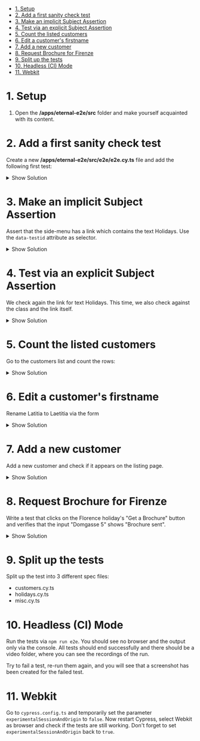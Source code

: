 - [1. Setup](#1-setup)
- [2. Add a first sanity check test](#2-add-a-first-sanity-check-test)
- [3. Make an implicit Subject Assertion](#3-make-an-implicit-subject-assertion)
- [4. Test via an explicit Subject Assertion](#4-test-via-an-explicit-subject-assertion)
- [5. Count the listed customers](#5-count-the-listed-customers)
- [6. Edit a customer's firstname](#6-edit-a-customers-firstname)
- [7. Add a new customer](#7-add-a-new-customer)
- [8. Request Brochure for Firenze](#8-request-brochure-for-firenze)
- [9. Split up the tests](#9-split-up-the-tests)
- [10. Headless (CI) Mode](#10-headless-ci-mode)
- [11. Webkit](#11-webkit)

# 1. Setup

1. Open the **/apps/eternal-e2e/src** folder and make yourself acquainted with its content.

# 2. Add a first sanity check test

Create a new **/apps/eternal-e2e/src/e2e/e2e.cy.ts** file and add the following first test:

<details>
<summary>Show Solution</summary>
<p>

```typescript
describe('init', () => {
  beforeEach(() => {
    cy.visit('');
  });

  it('should do a sanity check', () => {});
});
```

</p>
</details>

# 3. Make an implicit Subject Assertion

Assert that the side-menu has a link which contains the text Holidays. Use the `data-testid` attribute as selector.

<details>
<summary>Show Solution</summary>
<p>

**./e2e.cy.ts**

```typescript
it('should do an implicit subject assertion', () => {
  cy.get('[data-testid=btn-holidays]').should('have.text', 'Holidays');
});
```

</p>
</details>

# 4. Test via an explicit Subject Assertion

We check again the link for text Holidays. This time, we also check against the class and the link itself.

<details>
<summary>Show Solution</summary>
<p>

**./e2e.cy.ts**

```typescript
it('should do an explicit subject assertion', () => {
  cy.get('[data-testid=btn-holidays]').should(($button) => {
    expect($button).to.have.text('Holidays');
    expect($button).to.have.class('mat-raised-button');
    expect($button).to.have.attr('href', '/holidays');
  });
});
```

</p>
</details>

# 5. Count the listed customers

Go to the customers list and count the rows:

<details>
<summary>Show Solution</summary>
<p>

**./e2e.cy.ts**

```typescript
it('should count the entries', () => {
  cy.get('[data-testid=btn-customers]').click();
  cy.get('div.row:not(.header)').should('have.length', 10);
});
```

</p>
</details>

# 6. Edit a customer's firstname

Rename Latitia to Laetitia via the form

<details>
<summary>Show Solution</summary>
<p>

**./e2e.cy.ts**

```typescript
it('should rename Latitia to Laetitia', () => {
  cy.get('[data-testid=btn-customers]').click();
  cy.get('div').should('contain.text', 'Latitia');
  cy.get('div').contains('Latitia').siblings('.edit').click();
  cy.get('.formly-firstname input').clear().type('Laetitia');
  cy.get('button[type=submit]').click();

  cy.get('div').should('contain.text', 'Laetitia Bellitissa');
});
```

</p>
</details>

# 7. Add a new customer

Add a new customer and check if it appears on the listing page.

<details>
<summary>Show Solution</summary>
<p>

**./e2e.cy.ts**

```typescript
it('should add a new customer', () => {
  cy.get('[data-testid=btn-customers]').click();
  cy.get('[data-testid=btn-customers-add]').click();
  cy.get('input:first').type('Tom');
  cy.get('input:eq(1)').type('Lincoln');
  cy.get('mat-select').click().get('mat-option').contains('USA').click();
  cy.get('input:eq(2)').type('12.10.1995');
  cy.get('button[type=submit]').click();
  cy.get('[data-testid=btn-customers-next]').click();
  cy.get('[data-testid=btn-customers-next]').click();

  cy.get('div').should('contain.text', 'Tom Lincoln');
});
```

</p>
</details>

# 8. Request Brochure for Firenze

Write a test that clicks on the Florence holiday's "Get a Brochure" button and verifies that the input "Domgasse 5" shows "Brochure sent".

<details>
<summary>Show Solution</summary>
<p>

**./e2e.cy.ts**

```typescript
it('should request brochure for Firenze', () => {
  cy.get('[data-testid=btn-holidays]').click();
  cy.get('eternal-holiday-card')
    .contains('Firenze')
    .parents('eternal-holiday-card')
    .find('a')
    .click();
  cy.get('[data-testid=ri-address]').type('Domgasse 5');
  cy.get('[data-testid=ri-search]').click();
  cy.get('[data-testid=ri-message]').should('have.text', 'Brochure sent');
});
```

</p>
</details>

# 9. Split up the tests

Split up the test into 3 different spec files:

- customers.cy.ts
- holidays.cy.ts
- misc.cy.ts

# 10. Headless (CI) Mode

Run the tests via `npm run e2e`. You should see no browser and the output only via the console. All tests should end successfully and there should be a video folder, where you can see the recordings of the run.

Try to fail a test, re-run them again, and you will see that a screenshot has been created for the failed test.

# 11. Webkit

Go to `cypress.config.ts` and temporarily set the parameter `experimentalSessionAndOrigin` to `false`. Now restart Cypress, select Webkit as browser and check if the tests are still working.
Don't forget to set `experimentalSessionAndOrigin` back to `true`.
